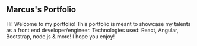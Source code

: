 ## Marcus's Portfolio
Hi! Welcome to my portfolio! This portfolio is meant to showcase my talents as a front end developer/engineer. Technologies used: React, Angular, Bootstrap, node.js & more!  I hope you enjoy!
